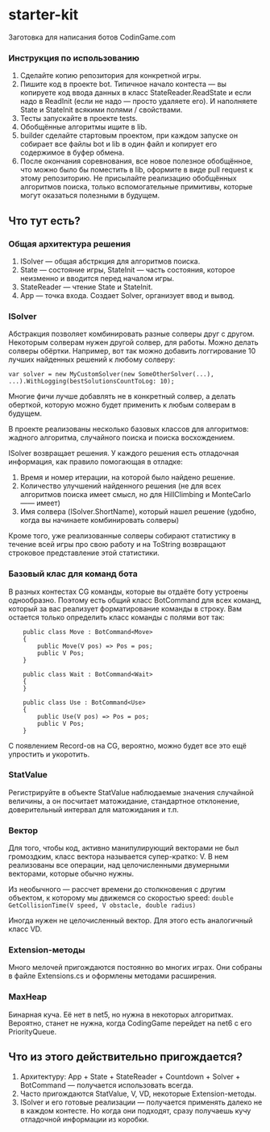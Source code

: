 # starter-kit
Заготовка для написания ботов CodinGame.com

### Инструкция по использованию

1. Сделайте копию репозитория для конкретной игры.
2. Пишите код в проекте bot. Типичное начало контеста — вы копируете код ввода данных в класс StateReader.ReadState и если надо в ReadInit (если не надо — просто удаляете его). И наполняете State и StateInit всякими полями / свойствами.
3. Тесты запускайте в проекте tests.
4. Обобщённые алгоритмы ищите в lib.
5. builder сделайте стартовым проектом, при каждом запуске он собирает все файлы bot и lib в один файл и копирует его содержимое в буфер обмена.
6. После окончания соревнования, все новое полезное обобщённое, что можно было бы поместить в lib, оформите в виде pull request к этому репозиторию. 
Не присылайте реализацию обобщённых алгоритмов поиска, только вспомогательные примитивы, которые могут оказаться полезными в будущем.


## Что тут есть?

###  Общая архитектура решения

1. ISolver — общая абстркция для алгоритмов поиска. 
2. State — состояние игры, StateInit — часть состояния, которое неизменно и вводится перед началом игры.
3. StateReader — чтение State и StateInit.
4. App — точка входа. Создает Solver, организует ввод и вывод.

### ISolver

Абстракция позволяет комбинировать разные солверы друг с другом. Некоторым солверам нужен другой солвер, для работы.
Можно делать солверы обёртки. Например, вот так можно добавить логгирование 10 лучших найденных решений к любому солверу:

`var solver = new MyCustomSolver(new SomeOtherSolver(...), ...).WithLogging(bestSolutionsCountToLog: 10);`

Многие фичи лучше добавлять не в конкретный солвер, а делать оберткой, которую можно будет применить к любым солверам в будущем.

В проекте реализованы несколько базовых классов для алгоритмов: жадного алгоритма, случайного поиска и поиска восхождением.

ISolver возвращает решения. У каждого решения есть отладочная информация, как правило помогающая в отладке:

1. Время и номер итерации, на которой было найдено решение.
2. Количество улучшений найденного решения (не для всех алгоритмов поиска имеет смысл, но для HillClimbing и MonteCarlo —— имеет)
3. Имя солвера (ISolver.ShortName), который нашел решение (удобно, когда вы начинаете комбинировать солверы)

Кроме того, уже реализованные солверы собирают статистику в течение всей игры про свою работу и на ToString возвращают строковое представление этой статистики.

### Базовый клас для команд бота

В разных контестах CG команды, которые вы отдаёте боту устроены однообразно. Поэтому есть общий класс BotCommand для всех команд, который за вас реализует форматирование команды в строку.
Вам остается только определить класс команды с полями вот так:

```
    public class Move : BotCommand<Move>
    {
        public Move(V pos) => Pos = pos;
        public V Pos;
    }

    public class Wait : BotCommand<Wait>
    {
    }

    public class Use : BotCommand<Use>
    {
        public Use(V pos) => Pos = pos;
        public V Pos;
    }

```
С появлением Record-ов на CG, вероятно, можно будет все это ещё упростить и укоротить.


### StatValue

Регистрируйте в объекте StatValue наблюдаемые значения случайной величины, а он посчитает матожидание, стандартное отклонение, доверительный интервал для матожидания и т.п.

### Вектор

Для того, чтобы код, активно манипулирующий векторами не был громоздким, класс вектора называется супер-кратко: V.
В нем реализованы все операции, над целочисленными двумерными векторами, которые обычно нужны.

Из необычного — рассчет времени до столкновения с другим объектом, к которому мы движемся со скоростью speed: `double GetCollisionTime(V speed, V obstacle, double radius)`

Иногда нужен не целочисленный вектор. Для этого есть аналогичный класс VD.

### Extension-методы

Много мелочей пригождаются постоянно во многих играх. Они собраны в файле Extensions.cs и оформлены методами расширения.

### MaxHeap

Бинарная куча. Её нет в net5, но нужна в некоторых алгоритмах. Вероятно, станет не нужна, когда CodingGame перейдет на net6 с его PriorityQueue.

## Что из этого действительно пригождается?

1. Архитектуру: App + State + StateReader + Countdown + Solver + BotCommand — получается использовать всегда.
2. Часто пригождаются StatValue, V, VD, некоторые Extension-методы.
3. ISolver и его готовые реализации — получается применять далеко не в каждом контесте. Но когда они подходят, сразу получаешь кучу отладочной информации из коробки.